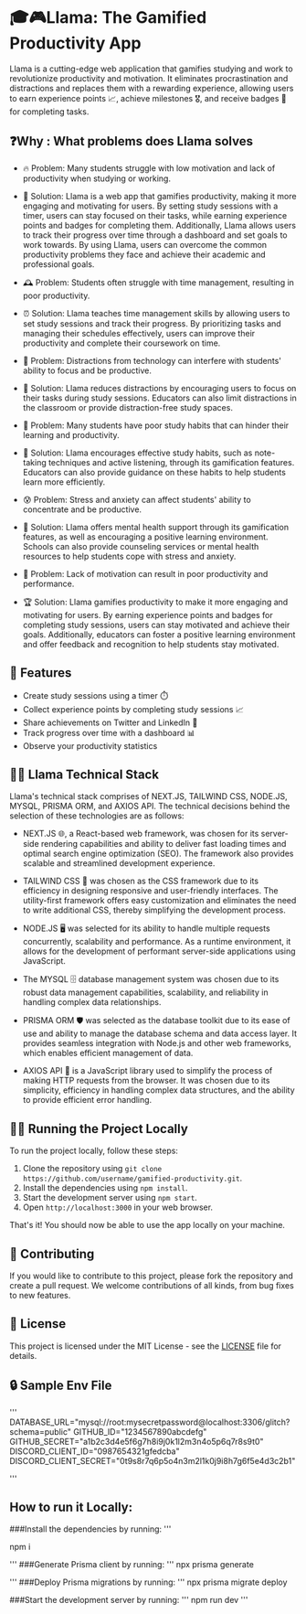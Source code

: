 # 🎓🎮Llama: The Gamified Productivity App
Llama is a cutting-edge web application that gamifies studying and work to revolutionize productivity and motivation. It eliminates procrastination and distractions and replaces them with a rewarding experience, allowing users to earn experience points 📈, achieve milestones 🎖️, and receive badges 🎯 for completing tasks.



## ❓Why : What problems does Llama solves

- 🔥 Problem: Many students struggle with low motivation and lack of productivity when studying or working.
- 🎯 Solution: Llama is a web app that gamifies productivity, making it more engaging and motivating for users. By setting study sessions with a timer, users can stay focused on their tasks, while earning experience points and badges for completing them. Additionally, Llama allows users to track their progress over time through a dashboard and set goals to work towards. By using Llama, users can overcome the common productivity problems they face and achieve their academic and professional goals.

- 🕰️ Problem: Students often struggle with time management, resulting in poor productivity.

- ⏰ Solution: Llama teaches time management skills by allowing users to set study sessions and track their progress. By prioritizing tasks and managing their schedules effectively, users can improve their productivity and complete their coursework on time.

- 📱 Problem: Distractions from technology can interfere with students' ability to focus and be productive.

- 🚫 Solution: Llama reduces distractions by encouraging users to focus on their tasks during study sessions. Educators can also limit distractions in the classroom or provide distraction-free study spaces.

- 📖 Problem: Many students have poor study habits that can hinder their learning and productivity.

- 📝 Solution: Llama encourages effective study habits, such as note-taking techniques and active listening, through its gamification features. Educators can also provide guidance on these habits to help students learn more efficiently.

- 😰 Problem: Stress and anxiety can affect students' ability to concentrate and be productive.

- 🧘 Solution: Llama offers mental health support through its gamification features, as well as encouraging a positive learning environment. Schools can also provide counseling services or mental health resources to help students cope with stress and anxiety.

- 💪 Problem: Lack of motivation can result in poor productivity and performance.

- 🏆 Solution: Llama gamifies productivity to make it more engaging and motivating for users. By earning experience points and badges for completing study sessions, users can stay motivated and achieve their goals. Additionally, educators can foster a positive learning environment and offer feedback and recognition to help students stay motivated.

## 🚀 Features

- Create study sessions using a timer ⏱️
- Collect experience points by completing study sessions 📈
- Share achievements on Twitter and LinkedIn 📣
- Track progress over time with a dashboard 📊
- Observe your productivity statistics

## 👨‍💻 Llama Technical Stack
Llama's technical stack comprises of NEXT.JS, TAILWIND CSS, NODE.JS, MYSQL, PRISMA ORM, and AXIOS API. The technical decisions behind the selection of these technologies are as follows:

- NEXT.JS 🌐, a React-based web framework, was chosen for its server-side rendering capabilities and ability to deliver fast loading times and optimal search engine optimization (SEO). The framework also provides scalable and streamlined development experience.

- TAILWIND CSS 🎨 was chosen as the CSS framework due to its efficiency in designing responsive and user-friendly interfaces. The utility-first framework offers easy customization and eliminates the need to write additional CSS, thereby simplifying the development process.

- NODE.JS 🖥️ was selected for its ability to handle multiple requests concurrently, scalability and performance. As a runtime environment, it allows for the development of performant server-side applications using JavaScript.

- The MYSQL 🗄️ database management system was chosen due to its robust data management capabilities, scalability, and reliability in handling complex data relationships.

- PRISMA ORM 🛡️ was selected as the database toolkit due to its ease of use and ability to manage the database schema and data access layer. It provides seamless integration with Node.js and other web frameworks, which enables efficient management of data.

- AXIOS API 🚀 is a JavaScript library used to simplify the process of making HTTP requests from the browser. It was chosen due to its simplicity, efficiency in handling complex data structures, and the ability to provide efficient error handling. 

## 🏃‍♀️ Running the Project Locally

To run the project locally, follow these steps:

1. Clone the repository using `git clone https://github.com/username/gamified-productivity.git`.
2. Install the dependencies using `npm install`.
3. Start the development server using `npm start`.
4. Open `http://localhost:3000` in your web browser.

That's it! You should now be able to use the app locally on your machine.

## 🤝 Contributing

If you would like to contribute to this project, please fork the repository and create a pull request. We welcome contributions of all kinds, from bug fixes to new features.

## 📄 License

This project is licensed under the MIT License - see the [LICENSE](https://github.com/username/gamified-productivity/blob/main/LICENSE) file for details.


## 🔒 Sample Env File 

'''
DATABASE_URL="mysql://root:mysecretpassword@localhost:3306/glitch?schema=public"
GITHUB_ID="1234567890abcdefg"
GITHUB_SECRET="a1b2c3d4e5f6g7h8i9j0k1l2m3n4o5p6q7r8s9t0"
DISCORD_CLIENT_ID="0987654321gfedcba"
DISCORD_CLIENT_SECRET="0t9s8r7q6p5o4n3m2l1k0j9i8h7g6f5e4d3c2b1"

'''

## How to run it Locally:

###Install the dependencies by running:
'''

npm i

'''
###Generate Prisma client by running:
'''
npx prisma generate

'''
###Deploy Prisma migrations by running:
'''
npx prisma migrate deploy

###Start the development server by running:
'''
npm run dev
'''